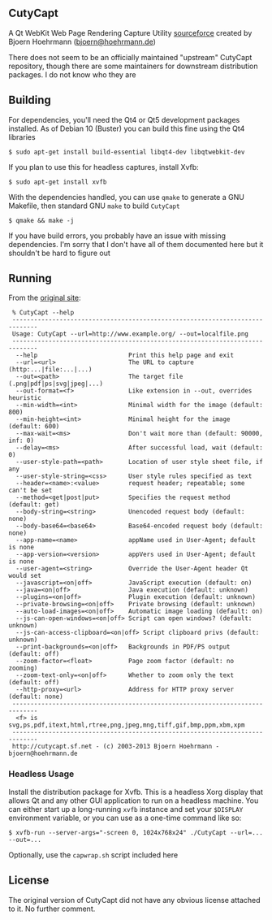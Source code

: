 ## CutyCapt

A Qt WebKit Web Page Rendering Capture Utility [sourceforce](http://cutycapt.sourceforce.net) created by Bjoern Hoehrmann (bjoern@hoehrmann.de)

There does not seem to be an officially maintained "upstream" CutyCapt repository, though there are some maintainers for downstream distribution packages. I do not know who they are

## Building

For dependencies, you'll need the Qt4 or Qt5 development packages installed. As of Debian 10 (Buster) you can build this fine using the Qt4 libraries

```
$ sudo apt-get install build-essential libqt4-dev libqtwebkit-dev
```

If you plan to use this for headless captures, install Xvfb:

```
$ sudo apt-get install xvfb
```

With the dependencies handled, you can use `qmake` to generate a GNU Makefile, then standard GNU `make` to build `CutyCapt`

```
$ qmake && make -j
```

If you have build errors, you probably have an issue with missing dependencies. I'm sorry that I don't have all of them documented here but it shouldn't be hard to figure out

## Running

From the [original site](http://cutycapt.sourceforce.net):

```
 % CutyCapt --help
 -----------------------------------------------------------------------------
 Usage: CutyCapt --url=http://www.example.org/ --out=localfile.png            
 -----------------------------------------------------------------------------
  --help                         Print this help page and exit                
  --url=<url>                    The URL to capture (http:...|file:...|...)   
  --out=<path>                   The target file (.png|pdf|ps|svg|jpeg|...)   
  --out-format=<f>               Like extension in --out, overrides heuristic 
  --min-width=<int>              Minimal width for the image (default: 800)   
  --min-height=<int>             Minimal height for the image (default: 600)  
  --max-wait=<ms>                Don't wait more than (default: 90000, inf: 0)
  --delay=<ms>                   After successful load, wait (default: 0)     
  --user-style-path=<path>       Location of user style sheet file, if any    
  --user-style-string=<css>      User style rules specified as text           
  --header=<name>:<value>        request header; repeatable; some can't be set
  --method=<get|post|put>        Specifies the request method (default: get)  
  --body-string=<string>         Unencoded request body (default: none)       
  --body-base64=<base64>         Base64-encoded request body (default: none)  
  --app-name=<name>              appName used in User-Agent; default is none  
  --app-version=<version>        appVers used in User-Agent; default is none  
  --user-agent=<string>          Override the User-Agent header Qt would set  
  --javascript=<on|off>          JavaScript execution (default: on)           
  --java=<on|off>                Java execution (default: unknown)            
  --plugins=<on|off>             Plugin execution (default: unknown)          
  --private-browsing=<on|off>    Private browsing (default: unknown)          
  --auto-load-images=<on|off>    Automatic image loading (default: on)        
  --js-can-open-windows=<on|off> Script can open windows? (default: unknown)  
  --js-can-access-clipboard=<on|off> Script clipboard privs (default: unknown)
  --print-backgrounds=<on|off>   Backgrounds in PDF/PS output (default: off)  
  --zoom-factor=<float>          Page zoom factor (default: no zooming)       
  --zoom-text-only=<on|off>      Whether to zoom only the text (default: off) 
  --http-proxy=<url>             Address for HTTP proxy server (default: none)
 -----------------------------------------------------------------------------
  <f> is svg,ps,pdf,itext,html,rtree,png,jpeg,mng,tiff,gif,bmp,ppm,xbm,xpm    
 -----------------------------------------------------------------------------
 http://cutycapt.sf.net - (c) 2003-2013 Bjoern Hoehrmann - bjoern@hoehrmann.de
```

### Headless Usage

Install the distribution package for Xvfb. This is a headless Xorg display that allows Qt and any other GUI application to run on a headless machine. You can either start up a long-running `xvfb` instance and set your `$DISPLAY` environment variable, or you can use as a one-time command like so:

```
$ xvfb-run --server-args="-screen 0, 1024x768x24" ./CutyCapt --url=... --out=...
```

Optionally, use the `capwrap.sh` script included here

## License

The original version of CutyCapt did not have any obvious license attached to it. No further comment.
